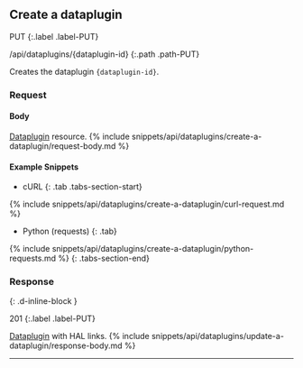 ## Create a dataplugin

PUT
{:.label .label-PUT}

/api/dataplugins/{dataplugin-id}
{:.path .path-PUT}

Creates the dataplugin `{dataplugin-id}`.

### Request
#### Body
[Dataplugin](#dataplugin) resource.
{% include snippets/api/dataplugins/create-a-dataplugin/request-body.md %}

#### Example Snippets
- cURL
{: .tab .tabs-section-start}

{% include snippets/api/dataplugins/create-a-dataplugin/curl-request.md %}

- Python (requests)
{: .tab}

{% include snippets/api/dataplugins/create-a-dataplugin/python-requests.md %}
{: .tabs-section-end}

### Response
{: .d-inline-block }

201
{:.label .label-PUT}

[Dataplugin](#dataplugin) with HAL links.
{% include snippets/api/dataplugins/update-a-dataplugin/response-body.md %}

---
